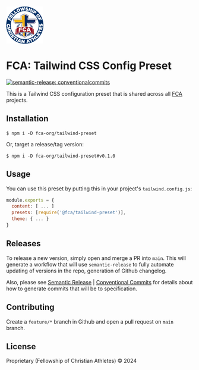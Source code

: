 ![FCA](assets/fca-logo.png)

# FCA: Tailwind CSS Config Preset

[![semantic-release: conventionalcommits](https://img.shields.io/badge/semantic--release-conventionalcommits-e10079?logo=semantic-release)](https://github.com/semantic-release/semantic-release)

This is a Tailwind CSS configuration preset that is shared across all [FCA](https://fca.org) projects.

## Installation

```shell
$ npm i -D fca-org/tailwind-preset
```

Or, target a release/tag version:

```shell
$ npm i -D fca-org/tailwind-preset#v0.1.0
```

## Usage

You can use this preset by putting this in your project's `tailwind.config.js`:

```js
module.exports = {
  content: [ ... ]
  presets: [require('@fca/tailwind-preset')],
  theme: { ... }
}
```

## Releases

To release a new version, simply open and merge a PR into `main`. This will generate a workflow that will use `semantic-release` to fully automate updating of versions in the repo, generation of Github changelog.

Also, please see [Semantic Release](https://semantic-release.gitbook.io/semantic-release/) | [Conventional Commits](https://www.conventionalcommits.org/en/v1.0.0/) for details about how to generate commits that will be to specification.

## Contributing

Create a `feature/*` branch in Github and open a pull request on `main` branch.

## License

Proprietary (Fellowship of Christian Athletes) &copy; 2024
